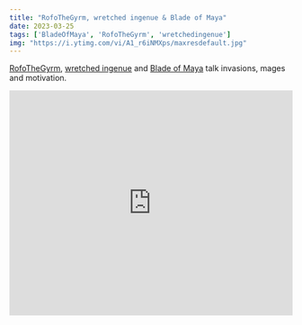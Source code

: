 ```yaml
---
title: "RofoTheGyrm, wretched ingenue & Blade of Maya"
date: 2023-03-25
tags: ['BladeOfMaya', 'RofoTheGyrm', 'wretchedingenue']
img: "https://i.ytimg.com/vi/A1_r6iNMXps/maxresdefault.jpg"
---
```


[RofoTheGyrm](https://www.youtube.com/channel/UC5gzQ2zp0BN96V3cBI5i_bQ), [wretched ingenue](https://www.youtube.com/channel/UCzjJYTT3ow6mCZSZyGPHneA) and [Blade of Maya](https://www.youtube.com/@bladeofmaya) talk invasions, mages and motivation.

<iframe width="100%" height="400" src="https://www.youtube.com/embed/A1_r6iNMXps" title="YouTube video player" frameborder="0" allow="accelerometer; autoplay; clipboard-write; encrypted-media; gyroscope; picture-in-picture" allowfullscreen></iframe><br><br>
